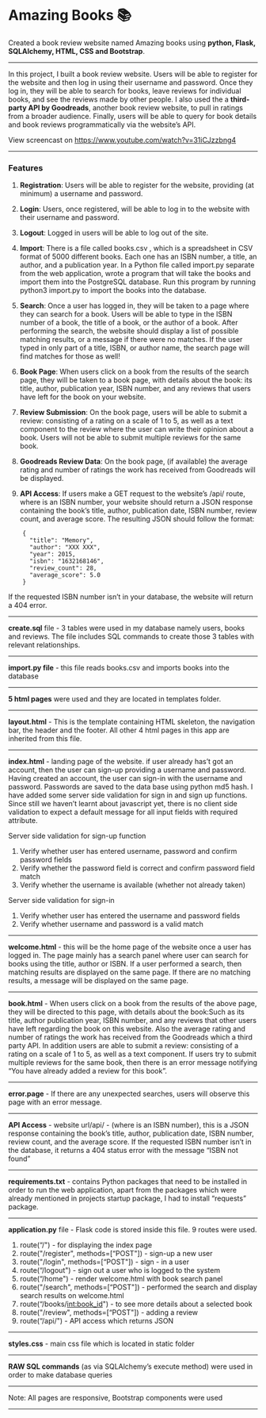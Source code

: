 # Amazing Books :books:
Created a book review website named Amazing books using **python, Flask, SQLAlchemy, HTML, CSS and Bootstrap**.

---
In this project, I built a book review website. Users will be able to register for the website and then log in using their username and password. Once they log in, they will be able to search for books, leave reviews for individual books, and see the reviews made by other people. I also used the a **third-party API by Goodreads**, another book review website, to pull in ratings from a broader audience. Finally, users will be able to query for book details and book reviews programmatically via the website’s API.


View screencast on https://www.youtube.com/watch?v=31iCJzzbng4

---
### Features

1. **Registration**: Users will be able to register for the website, providing (at minimum) a username and password. 

2. **Login**: Users, once registered, will be able to log in to the website with their username and password.

3. **Logout**: Logged in users will be able to log out of the site.

4. **Import**: There is a file called books.csv , which is a spreadsheet in CSV format of 5000 different books. Each one has an ISBN number, a title, an author, and a publication year. In a Python file called import.py separate from the web application, wrote a program that will take the books and import them into the PostgreSQL database. Run this program by running python3 import.py to import the books into the database.

5. **Search**: Once a user has logged in, they will be taken to a page where they can search for a book. Users will be able to type in the ISBN number of a book, the title of a book, or the author of a book. After performing the search, the website should display a list of possible matching results, or a message if there were no matches. If the user typed in only part of a title, ISBN, or author name, the search page will find matches for those as well!

6. **Book Page**: When users click on a book from the results of the search page, they will be taken to a book page, with details about the book: its title, author, publication year, ISBN number, and any reviews that users have left for the book on your website.

7. **Review Submission**: On the book page, users will be able to submit a review: consisting of a rating on a scale of 1 to 5, as well as a text component to the review where the user can write their opinion about a book. Users will not be able to submit multiple reviews for the same book.

8. **Goodreads Review Data**: On the book page, (if available) the average rating and number of ratings the work has received from Goodreads will be displayed.

9. **API Access**: If users make a GET request to the website’s /api/<isbn> route, where <isbn> is an ISBN number, your website should return a JSON response containing the book’s title, author, publication date, ISBN number, review count, and average score. The resulting JSON should follow the format:

```
    {
      "title": "Memory", 
      "author": "XXX XXX", 
      "year": 2015,
      "isbn": "1632168146", 
      "review_count": 28, 
      "average_score": 5.0
    }
```
If the requested ISBN number isn’t in your database, the website will return a 404 error.

---

**create.sql** file - 3 tables were used in my database namely users, books and reviews. The file includes SQL commands to create those 3 tables with relevant relationships.

---

**import.py file** -  this file reads books.csv and imports books into the database 

---

**5 html pages** were used and they are located in templates folder. 

---

**layout.html** - This is the template containing HTML skeleton, the navigation bar, the header and the footer.  All other 4 html pages in this app are inherited  from this file.   

---

**index.html** - landing page of the website. if user already has’t got an account, then the user can sign-up providing a username and password.  Having created an account, the user can sign-in with the username and password. Passwords are saved to the data base using python md5 hash. I have added some server side validation for sign in and sign up functions. Since still we haven’t learnt about javascript yet, there is no client side validation to expect a default message for all input fields with required attribute.

Server side validation for sign-up function
1. Verify whether user has entered username, password and confirm password fields
2. Verify whether the password field is correct and confirm password field match
3. Verify whether the username is available (whether not already taken)

Server side validation  for sign-in
1. Verify whether user has entered the  username and password fields
2. Verify whether username and password is a valid match

---

**welcome.html** - this will be the home page of the website once a user has logged in. The page mainly has a search panel where user can search for books using the title, author or ISBN. If a user performed a search, then matching results are displayed on the same page. If there are no matching results, a message will be displayed on the same page. 

---

**book.html**   - When users click on a book from the results of the above page, they will be directed to this page, with details about the book:Such as its title, author publication year, ISBN number, and any reviews that other users have left regarding the book on this website. Also the average rating and number of ratings the work has received from the Goodreads which a third party API. In addition users are able to submit a review: consisting of a rating on a scale of 1 to 5, as well as a text component. If users try to submit multiple reviews for the same book, then there is an error message notifying “You have already added a review for this book”.

---

**error.page** - If there are any unexpected searches, users will observe this page with an error message.

---

**API Access** - website url/api/<isbn> - (where <isbn> is an ISBN number), this is a JSON response containing the book’s title, author, publication date, ISBN number, review count, and the average score. If the requested ISBN number isn’t in the database, it returns a 404 status error with the message “ISBN not found”

---

**requirements.txt** - contains Python packages that need to be installed in order to run the web application, apart from the packages which were already mentioned in projects startup package, I had to install “requests” package.

---

**application.py** file - Flask code is stored inside this file. 9 routes were used.
1. route(“/") - for displaying the index page
2. route("/register", methods=[“POST"]) - sign-up a new user
3. route("/login", methods=[“POST"]) - sign - in a user
4. route(“/logout") - sign out a user who is logged to the system
5. route(“/home") - render welcome.html with book search panel
6. route("/search", methods=[“POST"]) - performed the search and display search 			results on welcome.html
7. route(“/books/<int:book_id>") - to see more details about a selected book
8. route("/review", methods=[“POST"]) - adding a review
9. route(“/api/<isbn>") - API access which returns JSON

---

**styles.css**  - main css file which is located in static folder

---

**RAW SQL commands** (as via SQLAlchemy’s execute method) were used in order to make database queries

---
Note: All pages are responsive, Bootstrap components were used

---


